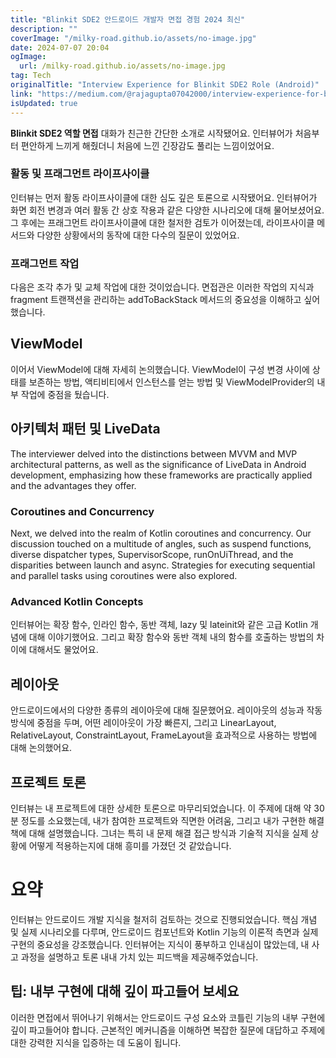 ```yaml
---
title: "Blinkit SDE2 안드로이드 개발자 면접 경험 2024 최신"
description: ""
coverImage: "/milky-road.github.io/assets/no-image.jpg"
date: 2024-07-07 20:04
ogImage: 
  url: /milky-road.github.io/assets/no-image.jpg
tag: Tech
originalTitle: "Interview Experience for Blinkit SDE2 Role (Android)"
link: "https://medium.com/@rajagupta07042000/interview-experience-for-blinkit-sde2-role-android-b35907ff0821"
isUpdated: true
---
```






**Blinkit SDE2 역할 면접** 대화가 친근한 간단한 소개로 시작됐어요. 인터뷰어가 처음부터 편안하게 느끼게 해줬더니 처음에 느낀 긴장감도 풀리는 느낌이었어요.

### 활동 및 프래그먼트 라이프사이클

인터뷰는 먼저 활동 라이프사이클에 대한 심도 깊은 토론으로 시작됐어요. 인터뷰어가 화면 회전 변경과 여러 활동 간 상호 작용과 같은 다양한 시나리오에 대해 물어보셨어요. 그 후에는 프래그먼트 라이프사이클에 대한 철저한 검토가 이어졌는데, 라이프사이클 메서드와 다양한 상황에서의 동작에 대한 다수의 질문이 있었어요.

### 프래그먼트 작업

<div class="content-ad"></div>

다음은 조각 추가 및 교체 작업에 대한 것이었습니다. 면접관은 이러한 작업의 지식과 fragment 트랜잭션을 관리하는 addToBackStack 메서드의 중요성을 이해하고 싶어했습니다.

## ViewModel

이어서 ViewModel에 대해 자세히 논의했습니다. ViewModel이 구성 변경 사이에 상태를 보존하는 방법, 액티비티에서 인스턴스를 얻는 방법 및 ViewModelProvider의 내부 작업에 중점을 뒀습니다.

## 아키텍처 패턴 및 LiveData

<div class="content-ad"></div>

The interviewer delved into the distinctions between MVVM and MVP architectural patterns, as well as the significance of LiveData in Android development, emphasizing how these frameworks are practically applied and the advantages they offer.

### Coroutines and Concurrency

Next, we delved into the realm of Kotlin coroutines and concurrency. Our discussion touched on a multitude of angles, such as suspend functions, diverse dispatcher types, SupervisorScope, runOnUiThread, and the disparities between launch and async. Strategies for executing sequential and parallel tasks using coroutines were also explored.

### Advanced Kotlin Concepts

<div class="content-ad"></div>

인터뷰어는 확장 함수, 인라인 함수, 동반 객체, lazy 및 lateinit와 같은 고급 Kotlin 개념에 대해 이야기했어요. 그리고 확장 함수와 동반 객체 내의 함수를 호출하는 방법의 차이에 대해서도 물었어요.

## 레이아웃

안드로이드에서의 다양한 종류의 레이아웃에 대해 질문했어요. 레이아웃의 성능과 작동 방식에 중점을 두며, 어떤 레이아웃이 가장 빠른지, 그리고 LinearLayout, RelativeLayout, ConstraintLayout, FrameLayout을 효과적으로 사용하는 방법에 대해 논의했어요.

## 프로젝트 토론

<div class="content-ad"></div>

인터뷰는 내 프로젝트에 대한 상세한 토론으로 마무리되었습니다. 이 주제에 대해 약 30분 정도를 소요했는데, 내가 참여한 프로젝트와 직면한 어려움, 그리고 내가 구현한 해결책에 대해 설명했습니다. 그녀는 특히 내 문제 해결 접근 방식과 기술적 지식을 실제 상황에 어떻게 적용하는지에 대해 흥미를 가졌던 것 같았습니다.

# 요약

인터뷰는 안드로이드 개발 지식을 철저히 검토하는 것으로 진행되었습니다. 핵심 개념 및 실제 시나리오를 다루며, 안드로이드 컴포넌트와 Kotlin 기능의 이론적 측면과 실제 구현의 중요성을 강조했습니다. 인터뷰어는 지식이 풍부하고 인내심이 많았는데, 내 사고 과정을 설명하고 토론 내내 가치 있는 피드백을 제공해주었습니다.

## 팁: 내부 구현에 대해 깊이 파고들어 보세요

<div class="content-ad"></div>

이러한 면접에서 뛰어나기 위해서는 안드로이드 구성 요소와 코틀린 기능의 내부 구현에 깊이 파고들어야 합니다. 근본적인 메커니즘을 이해하면 복잡한 질문에 대답하고 주제에 대한 강력한 지식을 입증하는 데 도움이 됩니다.